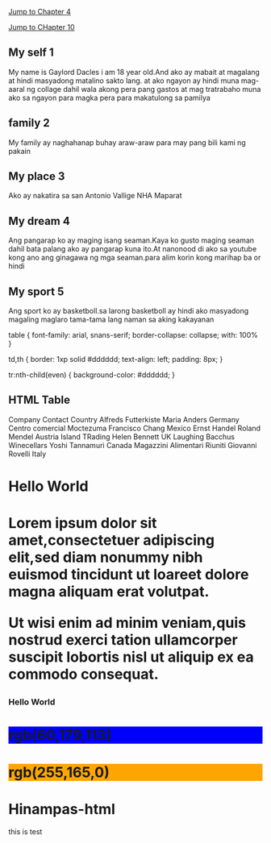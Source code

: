 <!DOCTYPE html>
<html>
<body>

<p><a href="#C4">Jump to Chapter 4</a></p>
<p><a href="#C10">Jump to CHapter 10</a></p>

<h2>My self 1</h2>
<p>My name is Gaylord Dacles i am 18 year old.And ako ay mabait at magalang at hindi masyadong matalino sakto lang.
at ako ngayon ay hindi muna mag-aaral ng collage dahil wala akong pera pang gastos at mag tratrabaho muna ako sa ngayon para magka pera para makatulong sa pamilya</p>

<h2>family 2</h2>
<p>My family ay naghahanap buhay araw-araw para may pang bili kami ng pakain</p>

<h2>My place 3</h2>
<p>Ako ay nakatira sa san Antonio Vallige NHA Maparat</p>  

<h2 id="C4">My dream 4</h2>
<p>Ang pangarap ko ay maging isang seaman.Kaya ko gusto maging seaman dahil bata palang ako ay pangarap kuna ito.At nanonood di ako sa youtube kong ano ang ginagawa ng mga seaman.para alim korin kong marihap ba or hindi</p> 

<h2>My sport 5</h2>
<p>Ang sport ko ay basketboll.sa larong basketboll ay hindi ako masyadong magaling maglaro tama-tama lang naman sa aking kakayanan</p>  

<!DOCTYPE html>
<htlm>
<head>
<stype>
table {
font-family: arial, snans-serif; 
border-collapse: collapse;
with: 100%
}

td,th {
 border: 1xp solid #dddddd;
 text-align: left;
 padding: 8px;
}

tr:nth-child(even) {
 background-color: #dddddd;
}
</stype>
</head>
<body>

<h2>HTML Table</h2

<table>
 <tr>
<th>Company</th>
<th>Contact</yh>
<th>Country</th>
</tr>
<tr>
<td>Alfreds Futterkiste</td>
<td>Maria Anders</td>
<td>Germany</td>
</tr>
<tr>
<td>Centro comercial Moctezuma</td>
<td>Francisco Chang</td>
<td>Mexico</td>
</tr>
<tr>
<td>Ernst Handel</td>
<td>Roland Mendel</td>
<td>Austria</td>
</tr>
<tr>
<td>Island TRading</td>
<td>Helen Bennett</td>
<td>UK</td>
</tr>
<tr>
<td>Laughing Bacchus Winecellars</td>
<td>Yoshi Tannamuri</td>
<td>Canada</td>
</tr>
<tr>
<td>Magazzini Alimentari Riuniti</td>
<td>Giovanni Rovelli</td>
<td>Italy</td>
</tr>
</table>

</body>
</html>

<!DOCTYPE html>
<html>
<body>

<h1 style="background-
color:DodgerBlue;">Hello World<h1>

<p style="background-color:Tomato;">

Lorem ipsum dolor sit amet,consectetuer
adipiscing elit,sed diam nonummy nibh
euismod tincidunt ut loareet dolore magna
aliquam erat volutpat.

Ut wisi enim ad minim veniam,quis nostrud
exerci tation ullamcorper suscipit lobortis nisl ut
aliquip ex ea commodo consequat.

</p>

</body>

</html>

<!DOCTYPE html>

<html>

<body>

<h3 stype="color:Tomato;">Hello World</h3>

<p stype="color:DodgerBlue;"Lorem ipsum dolor sit amet,consectetuer adipiscing elit,sed diam nonummy nibh euismod tincidunt ut laoreet dolore magma aliquam erat volutpat.</p>

<p style="color:MediumSeaGreen;'>Ut wisi enim ad minim veniam,quis nostrud exerci tation ullamcorper suscipit lobortis nisl ut aliquip ex ea commodo consequat.</p>

</body>

</html>

<!DOCTYPE html>

<html>

<body>

<h1 style='background-color:rgb(255,0,0);"rgb(255,0,0)</h1>

<h1 style='background-color:rgb(0,0,255);">rgb(0,0,255)</h1>

<h1 style='background-color:rgb(60,179,113);">rgb(60,179,113)</h1>

<h1 style="background-color:rgb(238,130,238);".rgb(238,130,238)</h1>

<h1 style="background-color:rgb(255,165,0);">rgb(255,165,0)</h1>

<H1 STYLE="background-color:rgb(106,90,205);"rgb(106,90,205)</h1>

</body>

</html>

# Hinampas-html
this is test
